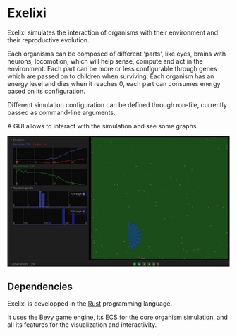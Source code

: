 # Exelixi
Exelixi simulates the interaction of organisms with their environment and their reproductive evolution.

Each organisms can be composed of different 'parts', like eyes, brains with neurons, locomotion, which will help sense, compute and act in the environment. Each part can be more or less configurable through genes which are passed on to children when surviving. Each organism has an energy level and dies when it reaches 0, each part can consumes energy based on its configuration.

Different simulation configuration can be defined through ron-file, currently passed as command-line arguments.

A GUI allows to interact with the simulation and see some graphs.

![](media/screenshot_1.png)

## Dependencies

Exelixi is developped in the [Rust](www.rust-lang.org) programming language.

It uses the [Bevy game engine](www.bevyenging.org), its ECS for the core organism simulation, and all its features for the visualization and interactivity.